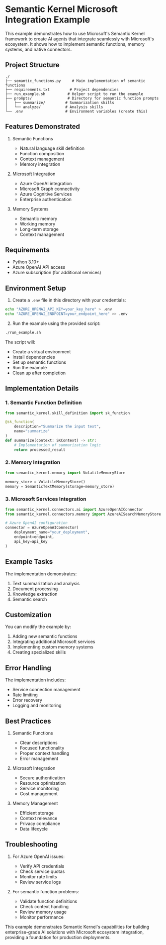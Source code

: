 # Semantic Kernel Microsoft Integration Example

This example demonstrates how to use Microsoft's Semantic Kernel framework to create AI agents that integrate seamlessly with Microsoft's ecosystem. It shows how to implement semantic functions, memory systems, and native connectors.

## Project Structure
```
./
├── semantic_functions.py     # Main implementation of semantic functions
├── requirements.txt         # Project dependencies
├── run_example.sh          # Helper script to run the example
├── prompts/                # Directory for semantic function prompts
│   ├── summarize/         # Summarization skills
│   └── analyze/           # Analysis skills
└── .env                   # Environment variables (create this)
```

## Features Demonstrated

1. Semantic Functions
   - Natural language skill definition
   - Function composition
   - Context management
   - Memory integration

2. Microsoft Integration
   - Azure OpenAI integration
   - Microsoft Graph connectivity
   - Azure Cognitive Services
   - Enterprise authentication

3. Memory Systems
   - Semantic memory
   - Working memory
   - Long-term storage
   - Context management

## Requirements
- Python 3.10+
- Azure OpenAI API access
- Azure subscription (for additional services)

## Environment Setup

1. Create a `.env` file in this directory with your credentials:
```bash
echo "AZURE_OPENAI_API_KEY=your_key_here" > .env
echo "AZURE_OPENAI_ENDPOINT=your_endpoint_here" >> .env
```

2. Run the example using the provided script:
```bash
./run_example.sh
```

The script will:
- Create a virtual environment
- Install dependencies
- Set up semantic functions
- Run the example
- Clean up after completion

## Implementation Details

### 1. Semantic Function Definition
```python
from semantic_kernel.skill_definition import sk_function

@sk_function(
    description="Summarize the input text",
    name="summarize"
)
def summarize(context: SKContext) -> str:
    # Implementation of summarization logic
    return processed_result
```

### 2. Memory Integration
```python
from semantic_kernel.memory import VolatileMemoryStore

memory_store = VolatileMemoryStore()
memory = SemanticTextMemory(storage=memory_store)
```

### 3. Microsoft Services Integration
```python
from semantic_kernel.connectors.ai import AzureOpenAIConnector
from semantic_kernel.connectors.memory import AzureAISearchMemoryStore

# Azure OpenAI configuration
connector = AzureOpenAIConnector(
    deployment_name="your_deployment",
    endpoint=endpoint,
    api_key=api_key
)
```

## Example Tasks

The implementation demonstrates:
1. Text summarization and analysis
2. Document processing
3. Knowledge extraction
4. Semantic search

## Customization

You can modify the example by:
1. Adding new semantic functions
2. Integrating additional Microsoft services
3. Implementing custom memory systems
4. Creating specialized skills

## Error Handling

The implementation includes:
- Service connection management
- Rate limiting
- Error recovery
- Logging and monitoring

## Best Practices

1. Semantic Functions
   - Clear descriptions
   - Focused functionality
   - Proper context handling
   - Error management

2. Microsoft Integration
   - Secure authentication
   - Resource optimization
   - Service monitoring
   - Cost management

3. Memory Management
   - Efficient storage
   - Context relevance
   - Privacy compliance
   - Data lifecycle

## Troubleshooting

1. For Azure OpenAI issues:
   - Verify API credentials
   - Check service quotas
   - Monitor rate limits
   - Review service logs

2. For semantic function problems:
   - Validate function definitions
   - Check context handling
   - Review memory usage
   - Monitor performance

This example demonstrates Semantic Kernel's capabilities for building enterprise-grade AI solutions with Microsoft ecosystem integration, providing a foundation for production deployments.
